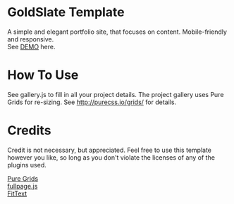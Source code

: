 GoldSlate Template
==================

A simple and elegant portfolio site, that focuses on content. 
Mobile-friendly and responsive. 
<br>See <a href="http://mai710.github.io/Goldslate">DEMO</a> here.

How To Use
==========

See gallery.js to fill in all your project details. The project gallery uses Pure Grids for re-sizing. See http://purecss.io/grids/ for details.

Credits
=======

Credit is not necessary, but appreciated.
Feel free to use this template however you like, so long as you don't violate the licenses of any of the plugins used. 

<a href="http://purecss.io/grids/">Pure Grids</a>
<br/><a href="http://alvarotrigo.com/fullPage/">fullpage.js</a>
</br><a href="http://fittextjs.com/">FitText</a>

